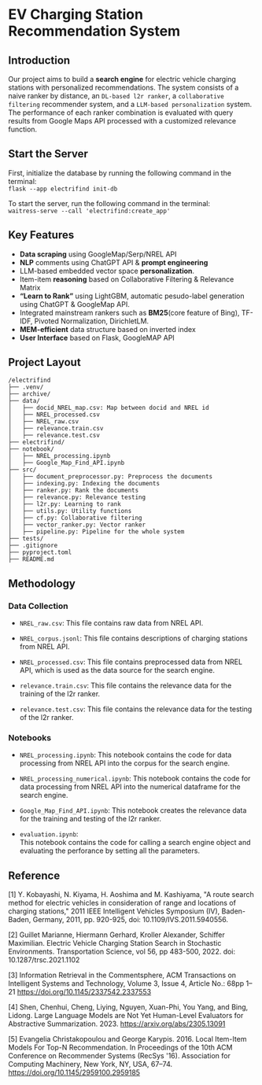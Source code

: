 # EV Charging Station Recommendation System

## Introduction
Our project aims to build a **search engine** for electric vehicle charging stations with personalized recommendations. The system consists of a naive ranker by distance, an ``DL-based l2r ranker``, a ``collaborative filtering`` recommender system, and a ``LLM-based personalization`` system. The performance of each ranker combination is evaluated with query results from Google Maps API processed with a customized relevance function. 

## Start the Server
First, initialize the database by running the following command in the terminal:  
```flask --app electrifind init-db```

To start the server, run the following command in the terminal:  
```waitress-serve --call 'electrifind:create_app'```

## Key Features

- **Data scraping** using GoogleMap/Serp/NREL API
- **NLP** comments using ChatGPT API & **prompt engineering**
- LLM-based embedded vector space **personalization**.
- Item-item **reasoning** based on Collaborative Filtering & Relevance Matrix
- **“Learn to Rank”** using LightGBM, automatic pesudo-label generation using ChatGPT & GoogleMap API.
- Integrated mainstream rankers such as **BM25**(core feature of Bing), TF-IDF, Pivoted Normalization, DirichletLM.
- **MEM-efficient** data structure based on inverted index
- **User Interface** based on Flask, GoogleMAP API

## Project Layout
```
/electrifind
├── .venv/
├── archive/
├── data/
│   ├── docid_NREL_map.csv: Map between docid and NREL id
│   ├── NREL_processed.csv
│   ├── NREL_raw.csv
│   ├── relevance.train.csv
│   ├── relevance.test.csv
├── electrifind/
├── notebook/
│   ├── NREL_processing.ipynb
│   ├── Google_Map_Find_API.ipynb
├── src/
│   ├── document_preprocessor.py: Preprocess the documents
│   ├── indexing.py: Indexing the documents
│   ├── ranker.py: Rank the documents
│   ├── relevance.py: Relevance testing
│   ├── l2r.py: Learning to rank
│   ├── utils.py: Utility functions
│   ├── cf.py: Collaborative filtering
│   ├── vector_ranker.py: Vector ranker
│   ├── pipeline.py: Pipeline for the whole system
├── tests/
├── .gitignore
├── pyproject.toml
├── README.md
```

## Methodology

### Data Collection

- `NREL_raw.csv`:
This file contains raw data from NREL API.  

- `NREL_corpus.jsonl`:
This file contains descriptions of charging stations from NREL API. 

- `NREL_processed.csv`:
This file contains preprocessed data from NREL API, which is used as the data source for the search engine.  

- `relevance.train.csv`:
This file contains the relevance data for the training of the l2r ranker.

- `relevance.test.csv`:
This file contains the relevance data for the testing of the l2r ranker.

### Notebooks

- `NREL_processing.ipynb`:
This notebook contains the code for data processing from NREL API into the corpus for the search engine. 

- `NREL_processing_numerical.ipynb`:
This notebook contains the code for data processing from NREL API into the numerical dataframe for the search engine.

- `Google_Map_Find_API.ipynb`:
This notebook creates the relevance data for the training and testing of the l2r ranker.

- `evaluation.ipynb`:  
This notebook contains the code for calling a search engine object and evaluating the perforance by setting all the parameters. 

## Reference

[1] Y. Kobayashi, N. Kiyama, H. Aoshima and M. Kashiyama, "A route search method for electric vehicles in consideration of range and locations of charging stations," 2011 IEEE Intelligent Vehicles Symposium (IV), Baden-Baden, Germany, 2011, pp. 920-925, doi: 10.1109/IVS.2011.5940556.

[2] Guillet Marianne, Hiermann Gerhard, Kroller Alexander, Schiffer Maximilian. Electric Vehicle Charging Station Search in Stochastic Environments. Transportation Science, vol 56, pp 483-500, 2022.  doi: 10.1287/trsc.2021.1102

[3] Information Retrieval in the Commentsphere, ACM Transactions on Intelligent Systems and Technology, Volume 3, Issue 4, Article No.: 68pp 1–21
https://doi.org/10.1145/2337542.2337553

[4] Shen, Chenhui, Cheng, Liying, Nguyen, Xuan-Phi, You Yang, and Bing, Lidong. Large Language Models are Not Yet Human-Level Evaluators for Abstractive Summarization. 2023. https://arxiv.org/abs/2305.13091

[5] Evangelia Christakopoulou and George Karypis. 2016. Local Item-Item Models For Top-N Recommendation. In Proceedings of the 10th ACM Conference on Recommender Systems (RecSys '16). Association for Computing Machinery, New York, NY, USA, 67–74. https://doi.org/10.1145/2959100.2959185
